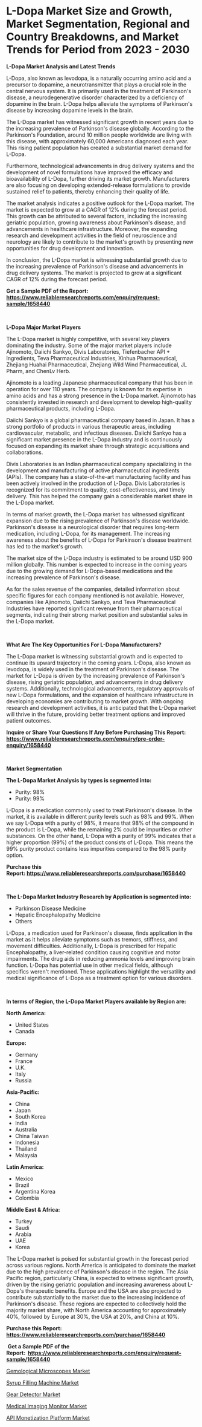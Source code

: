 <p><h1>L-Dopa Market Size and Growth, Market Segmentation, Regional and Country Breakdowns, and Market Trends for Period from 2023 -  2030</h1></p><p><strong>L-Dopa Market Analysis and Latest Trends</strong></p>
<p><p>L-Dopa, also known as levodopa, is a naturally occurring amino acid and a precursor to dopamine, a neurotransmitter that plays a crucial role in the central nervous system. It is primarily used in the treatment of Parkinson's disease, a neurodegenerative disorder characterized by a deficiency of dopamine in the brain. L-Dopa helps alleviate the symptoms of Parkinson's disease by increasing dopamine levels in the brain.</p><p>The L-Dopa market has witnessed significant growth in recent years due to the increasing prevalence of Parkinson's disease globally. According to the Parkinson's Foundation, around 10 million people worldwide are living with this disease, with approximately 60,000 Americans diagnosed each year. This rising patient population has created a substantial market demand for L-Dopa.</p><p>Furthermore, technological advancements in drug delivery systems and the development of novel formulations have improved the efficacy and bioavailability of L-Dopa, further driving its market growth. Manufacturers are also focusing on developing extended-release formulations to provide sustained relief to patients, thereby enhancing their quality of life.</p><p>The market analysis indicates a positive outlook for the L-Dopa market. The market is expected to grow at a CAGR of 12% during the forecast period. This growth can be attributed to several factors, including the increasing geriatric population, growing awareness about Parkinson's disease, and advancements in healthcare infrastructure. Moreover, the expanding research and development activities in the field of neuroscience and neurology are likely to contribute to the market's growth by presenting new opportunities for drug development and innovation.</p><p>In conclusion, the L-Dopa market is witnessing substantial growth due to the increasing prevalence of Parkinson's disease and advancements in drug delivery systems. The market is projected to grow at a significant CAGR of 12% during the forecast period.</p></p>
<p><strong>Get a Sample PDF of the Report:&nbsp; <a href="https://www.reliableresearchreports.com/enquiry/request-sample/1658440">https://www.reliableresearchreports.com/enquiry/request-sample/1658440</a></strong></p>
<p>&nbsp;</p>
<p><strong>L-Dopa Major Market Players</strong></p>
<p><p>The L-Dopa market is highly competitive, with several key players dominating the industry. Some of the major market players include Ajinomoto, Daiichi Sankyo, Divis Laboratories, Tiefenbacher API + Ingredients, Teva Pharmaceutical Industries, Xinhua Pharmaceutical, Zhejiang Huahai Pharmaceutical, Zhejiang Wild Wind Pharmaceutical, JL Pharm, and ChenLv Herb.</p><p>Ajinomoto is a leading Japanese pharmaceutical company that has been in operation for over 110 years. The company is known for its expertise in amino acids and has a strong presence in the L-Dopa market. Ajinomoto has consistently invested in research and development to develop high-quality pharmaceutical products, including L-Dopa.</p><p>Daiichi Sankyo is a global pharmaceutical company based in Japan. It has a strong portfolio of products in various therapeutic areas, including cardiovascular, metabolic, and infectious diseases. Daiichi Sankyo has a significant market presence in the L-Dopa industry and is continuously focused on expanding its market share through strategic acquisitions and collaborations.</p><p>Divis Laboratories is an Indian pharmaceutical company specializing in the development and manufacturing of active pharmaceutical ingredients (APIs). The company has a state-of-the-art manufacturing facility and has been actively involved in the production of L-Dopa. Divis Laboratories is recognized for its commitment to quality, cost-effectiveness, and timely delivery. This has helped the company gain a considerable market share in the L-Dopa market.</p><p>In terms of market growth, the L-Dopa market has witnessed significant expansion due to the rising prevalence of Parkinson's disease worldwide. Parkinson's disease is a neurological disorder that requires long-term medication, including L-Dopa, for its management. The increasing awareness about the benefits of L-Dopa for Parkinson's disease treatment has led to the market's growth.</p><p>The market size of the L-Dopa industry is estimated to be around USD 900 million globally. This number is expected to increase in the coming years due to the growing demand for L-Dopa-based medications and the increasing prevalence of Parkinson's disease.</p><p>As for the sales revenue of the companies, detailed information about specific figures for each company mentioned is not available. However, companies like Ajinomoto, Daiichi Sankyo, and Teva Pharmaceutical Industries have reported significant revenue from their pharmaceutical segments, indicating their strong market position and substantial sales in the L-Dopa market.</p></p>
<p>&nbsp;</p>
<p><strong>What Are The Key Opportunities For L-Dopa Manufacturers?</strong></p>
<p><p>The L-Dopa market is witnessing substantial growth and is expected to continue its upward trajectory in the coming years. L-Dopa, also known as levodopa, is widely used in the treatment of Parkinson's disease. The market for L-Dopa is driven by the increasing prevalence of Parkinson's disease, rising geriatric population, and advancements in drug delivery systems. Additionally, technological advancements, regulatory approvals of new L-Dopa formulations, and the expansion of healthcare infrastructure in developing economies are contributing to market growth. With ongoing research and development activities, it is anticipated that the L-Dopa market will thrive in the future, providing better treatment options and improved patient outcomes.</p></p>
<p><strong>Inquire or Share Your Questions If Any Before Purchasing This Report: <a href="https://www.reliableresearchreports.com/enquiry/pre-order-enquiry/1658440">https://www.reliableresearchreports.com/enquiry/pre-order-enquiry/1658440</a></strong></p>
<p>&nbsp;</p>
<p><strong>Market Segmentation</strong></p>
<p><strong>The L-Dopa Market Analysis by types is segmented into:</strong></p>
<p><ul><li>Purity: 98%</li><li>Purity: 99%</li></ul></p>
<p><p>L-Dopa is a medication commonly used to treat Parkinson's disease. In the market, it is available in different purity levels such as 98% and 99%. When we say L-Dopa with a purity of 98%, it means that 98% of the compound in the product is L-Dopa, while the remaining 2% could be impurities or other substances. On the other hand, L-Dopa with a purity of 99% indicates that a higher proportion (99%) of the product consists of L-Dopa. This means the 99% purity product contains less impurities compared to the 98% purity option.</p></p>
<p><strong>Purchase this Report:&nbsp;<a href="https://www.reliableresearchreports.com/purchase/1658440">https://www.reliableresearchreports.com/purchase/1658440</a></strong></p>
<p>&nbsp;</p>
<p><strong>The L-Dopa Market Industry Research by Application is segmented into:</strong></p>
<p><ul><li>Parkinson Disease Medicine</li><li>Hepatic Encephalopathy Medicine</li><li>Others</li></ul></p>
<p><p>L-Dopa, a medication used for Parkinson's disease, finds application in the market as it helps alleviate symptoms such as tremors, stiffness, and movement difficulties. Additionally, L-Dopa is prescribed for Hepatic Encephalopathy, a liver-related condition causing cognitive and motor impairments. The drug aids in reducing ammonia levels and improving brain function. L-Dopa has potential use in other medical fields, although specifics weren't mentioned. These applications highlight the versatility and medical significance of L-Dopa as a treatment option for various disorders.</p></p>
<p>&nbsp;</p>
<p><strong>In terms of Region, the L-Dopa Market Players available by Region are:</strong></p>
<p>
    <p> <strong> North America: </strong>
        <ul>
            <li>United States</li>
            <li>Canada</li>
        </ul>
        </p> 
    <p> <strong> Europe: </strong>
        <ul>
            <li>Germany</li>
            <li>France</li>
            <li>U.K.</li>
            <li>Italy</li>
            <li>Russia</li>
        </ul>
        </p> 
    <p> <strong> Asia-Pacific: </strong>
        <ul>
            <li>China</li>
            <li>Japan</li>
            <li>South Korea</li>
            <li>India</li>
            <li>Australia</li>
            <li>China Taiwan</li>
            <li>Indonesia</li>
            <li>Thailand</li>
            <li>Malaysia</li>
        </ul>
        </p> 
    <p> <strong> Latin America: </strong>
        <ul>
            <li>Mexico</li>
            <li>Brazil</li>
            <li>Argentina Korea</li>
            <li>Colombia</li>
        </ul>
        </p> 
    <p> <strong> Middle East & Africa: </strong>
        <ul>
            <li>Turkey</li>
            <li>Saudi</li>
            <li>Arabia</li>
            <li>UAE</li>
            <li>Korea</li>
        </ul>
    </p>
    </p>
<p><p>The L-Dopa market is poised for substantial growth in the forecast period across various regions. North America is anticipated to dominate the market due to the high prevalence of Parkinson's disease in the region. The Asia Pacific region, particularly China, is expected to witness significant growth, driven by the rising geriatric population and increasing awareness about L-Dopa's therapeutic benefits. Europe and the USA are also projected to contribute substantially to the market due to the increasing incidence of Parkinson's disease. These regions are expected to collectively hold the majority market share, with North America accounting for approximately 40%, followed by Europe at 30%, the USA at 20%, and China at 10%.</p></p>
<p><strong>Purchase this Report: <a href="https://www.reliableresearchreports.com/purchase/1658440">https://www.reliableresearchreports.com/purchase/1658440</a></strong></p>
<p>&nbsp;<strong>Get a Sample PDF of the Report:&nbsp;&nbsp;<a href="https://www.reliableresearchreports.com/enquiry/request-sample/1658440">https://www.reliableresearchreports.com/enquiry/request-sample/1658440</a></strong></p>
<p><strong></strong></p>
<p><p><a href="https://www.linkedin.com/pulse/gemological-microscopes-market-insights-players-forecast-jafme/">Gemological Microscopes Market</a></p><p><a href="https://www.linkedin.com/pulse/syrup-filling-machine-market-share-amp-new-trends-analysis-agbje/">Syrup Filling Machine Market</a></p><p><a href="https://www.linkedin.com/pulse/gear-detector-market-size-share-amp-trends-analysis-8k8oe/">Gear Detector Market</a></p><p><a href="https://medium.com/@drakesporer988/medical-imaging-monitor-market-size-cagr-trends-2024-2030-e0126afb19b7">Medical Imaging Monitor Market</a></p><p><a href="https://medium.com/@raygrimes1999/decoding-api-monetization-platform-market-metrics-market-share-trends-and-growth-patterns-8e555b1ce7f3">API Monetization Platform Market</a></p></p>